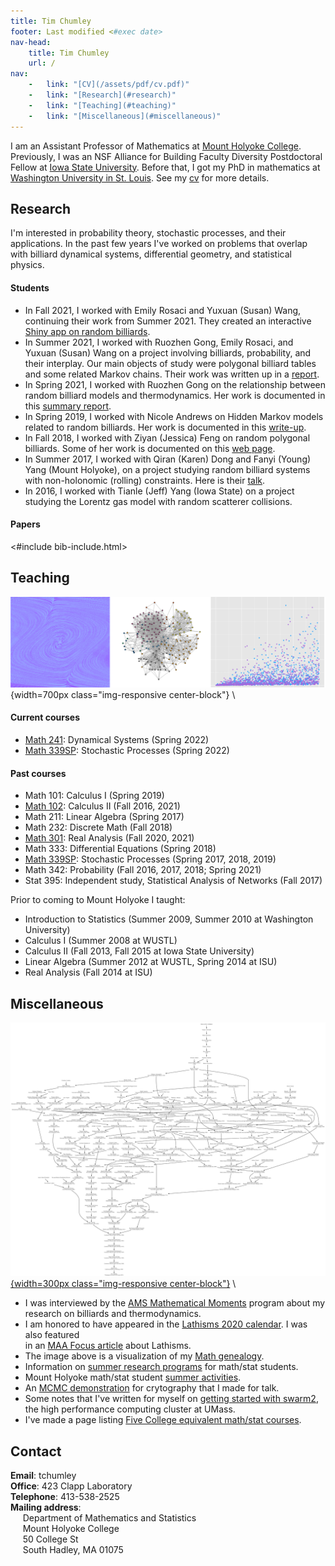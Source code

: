 ```yaml
---
title: Tim Chumley
footer: Last modified <#exec date>
nav-head: 
    title: Tim Chumley
    url: /
nav: 
	- 	link: "[CV](/assets/pdf/cv.pdf)"
	-	link: "[Research](#research)"
	-	link: "[Teaching](#teaching)"
	-	link: "[Miscellaneous](#miscellaneous)"
---
```


I am an Assistant Professor of Mathematics at [Mount Holyoke College][MHC].  Previously, I was an NSF Alliance for Building Faculty Diversity Postdoctoral Fellow at [Iowa State University][ISU].  Before that, I got my PhD in mathematics at [Washington University in St. Louis][WU]. See my [cv][] for more details.


## Research

I'm interested in probability theory, stochastic processes, and their applications.  In the past few years I've worked on problems that overlap with billiard dynamical systems, differential geometry, and statistical physics.    


#### Students

<!-- <img style="float: right;" src="assets/img/karen-young-me.jpg" width=125px class="img-responsive"> -->

-	In Fall 2021, I worked with Emily Rosaci and Yuxuan (Susan) Wang, continuing their work from Summer 2021. 
	They created an interactive [Shiny app on random billiards][].
-	In Summer 2021, I worked with Ruozhen Gong, Emily Rosaci, and Yuxuan (Susan) Wang on a 
	project involving billiards, probability, and their interplay.
	Our main objects of study were polygonal billiard tables and some related Markov chains. 
	Their work was written up in a [report][ESR].
-	In Spring 2021, I worked with Ruozhen Gong on the relationship between
random billiard models and thermodynamics. Her work is documented in this
[summary report][Ruozhen Gong].
-	In Spring 2019, I worked with Nicole Andrews on Hidden Markov models related to random billiards. Her work is documented in this [write-up][Nicole Andrews].
-	In Fall 2018, I worked with Ziyan (Jessica) Feng on random polygonal billiards. Some of her work is documented on this [web page][Jessica Feng web].
-	In Summer 2017, I worked with Qiran (Karen) Dong and Fanyi (Young) Yang (Mount Holyoke), on a project studying random billiard systems with non-holonomic (rolling) constraints.  Here is their [talk][Karen Young talk]. 
-	In 2016, I worked with Tianle (Jeff) Yang (Iowa State) on a project studying the Lorentz gas model with random scatterer collisions.

#### Papers

<#include bib-include.html>  

## Teaching

![](assets/img/courses.png){width=700px class="img-responsive center-block"} \

#### Current courses

- [Math 241][]: Dynamical Systems (Spring 2022)
- [Math 339SP][]: Stochastic Processes (Spring 2022)


#### Past courses

- Math 101: Calculus I (Spring 2019)
- [Math 102][]: Calculus II (Fall 2016, 2021)
- Math 211: Linear Algebra (Spring 2017)
- Math 232: Discrete Math (Fall 2018)
- [Math 301][]: Real Analysis (Fall 2020, 2021)
- Math 333: Differential Equations (Spring 2018)
- [Math 339SP][]: Stochastic Processes (Spring 2017, 2018, 2019)
- Math 342: Probability (Fall 2016, 2017, 2018; Spring 2021)
- Stat 395: Independent study, Statistical Analysis of Networks (Fall 2017)


Prior to coming to Mount Holyoke I taught:

- Introduction to Statistics (Summer 2009, Summer 2010 at Washington University)
- Calculus I (Summer 2008 at WUSTL)
- Calculus II (Fall 2013, Fall 2015 at Iowa State University)
- Linear Algebra (Summer 2012 at WUSTL, Spring 2014 at ISU)
- Real Analysis (Fall 2014 at ISU)  

## Miscellaneous 

[![](assets/img/chumley.png){width=300px class="img-responsive center-block"}](assets/img/chumley.png) \

-	I was interviewed by the [AMS Mathematical Moments][] program about my research
	on billiards and thermodynamics.
-	I am honored to have appeared in the [Lathisms 2020 calendar][]. I was also featured 					
	in an [MAA Focus article](http://digitaleditions.walsworthprintgroup.com/publication/?m=7656&i=677122&p=46) 
	about Lathisms.
-	The image above is a visualization of my [Math genealogy][].
-	Information on [summer research programs][] for math/stat students.
-	Mount Holyoke math/stat student [summer activities][].
-	An [MCMC demonstration](https://tchumley.shinyapps.io/cryptography/) for crytography that I made for talk.
-	Some notes that I've written for myself on [getting started with swarm2][], the high performance computing cluster at UMass.
-	I've made a page listing [Five College equivalent math/stat courses][].

## Contact

**Email**: tchumley   
**Office**: 423 Clapp Laboratory   
**Telephone**: 413-538-2525   
**Mailing address**:   
&nbsp;&nbsp;&nbsp;&nbsp;	Department of Mathematics and Statistics   
&nbsp;&nbsp;&nbsp;&nbsp;	Mount Holyoke College   
&nbsp;&nbsp;&nbsp;&nbsp;	50 College St   
&nbsp;&nbsp;&nbsp;&nbsp;	South Hadley, MA 01075   



[MHC]: https://www.mtholyoke.edu/acad/math
[Alliance]: https://www.math.ncsu.edu/alliance/
[ISU]: https://math.iastate.edu
[WU]: https://math.wustl.edu
[cv]: cv.pdf
[Math 101]: m101/
[Math 102]: m102/
[Math 211]: m211/
[Math 232]: m232/
[Math 241]: m241/
[Math 301]: m301/
[Math 333]: m333/
[Math 339SP]: m339sp/
[Math 342]: m342/
[Stat 395]: s395/
[Math genealogy]: https://www.genealogy.math.ndsu.nodak.edu/id.php?id=200961
[summer research programs]: misc/programs
[summer activities]: misc/summer-activities
[Ruozhen Gong]: assets/pdf/Independent_Study_Report_RuozhenGong.pdf
[ESR]: /pdf/Summer_2021_research_report.pdf
[Nicole Andrews]: assets/pdf/Nicole_Random_Billiards.pdf
[Jessica Feng web]: https://sites.google.com/mtholyoke.edu/tim-jessica-18-fall/
[Karen Young talk]: assets/pdf/karen-young-talk.pdf
[getting started with swarm2]: /misc/swarm2/
[Lathisms 2020 calendar]: https://www.lathisms.org/calendar-2020/tim-chumley
[Five College equivalent math/stat courses]: misc/course-equivalents
[Shiny app on random billiards]: https://olypys-yuxuan-wang.shinyapps.io/Billiards_Probability_and_their_Interplay/
[AMS Mathematical Moments]: https://www.ams.org/publicoutreach/mathmoments/mm160-billiards


